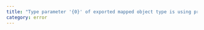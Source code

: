 ```yaml
---
title: "Type parameter '{0}' of exported mapped object type is using private name '{1}'."
category: error
---
```

